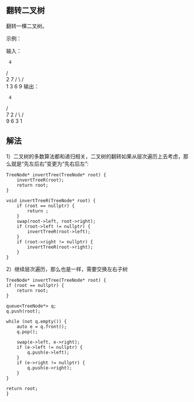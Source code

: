 ## 翻转二叉树

翻转一棵二叉树。

示例：

输入：

     4
   /   \
  2     7
 / \   / \
1   3 6   9
输出：

     4
   /   \
  7     2
 / \   / \
9   6 3   1


## 解法

1）二叉树的多数算法都和递归相关，二叉树的翻转如果从层次遍历上去考虑，那么就是“先左后右”变更为“先右后左”:

```
TreeNode* invertTree(TreeNode* root) {
    invertTreeR(root);
    return root;
}

void invertTreeR(TreeNode* root) {
    if (root == nullptr) {
        return ;
    }
    swap(root->left, root->right);
    if (root->left != nullptr) {
        invertTreeR(root->left);
    }
    if (root->right != nullptr) {
        invertTreeR(root->right);
    }
}
```

2）继续层次遍历，那么也是一样，需要交换左右子树

```
TreeNode* invertTree(TreeNode* root) {
if (root == nullptr) {
    return root;
}

queue<TreeNode*> q;
q.push(root);

while (not q.empty()) {
    auto e = q.front();
    q.pop();

    swap(e->left, e->right);
    if (e->left != nullptr) {
        q.push(e->left);
    }
    if (e->right != nullptr) {
        q.push(e->right);
    }
}

return root;
}
```
